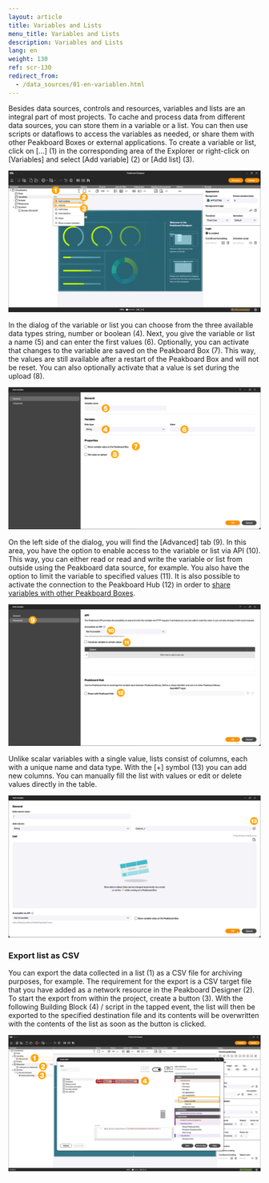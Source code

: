 ```yaml
---
layout: article
title: Variables and Lists
menu_title: Variables and Lists
description: Variables and Lists
lang: en
weight: 130
ref: scr-130
redirect_from:
  - /data_sources/01-en-variablen.html
---
```


Besides data sources, controls and resources, variables and lists are an integral part of most projects. To cache and process data from different data sources, you can store them in a variable or a list. You can then use scripts or dataflows to access the variables as needed, or share them with other Peakboard Boxes or external applications.
To create a variable or list, click on [...] (1) in the corresponding area of the Explorer or right-click on [Variables] and select [Add variable] (2) or [Add list] (3).

![Add variable or list](/assets/images/scripting/variables/en_add-variable.png)

In the dialog of the variable or list you can choose from the three available data types string, number or boolean (4). Next, you give the variable or list a name (5) and can enter the first values (6). Optionally, you can activate that changes to the variable are saved on the Peakboard Box (7). This way, the values are still available after a restart of the Peakboard Box and will not be reset. You can also optionally activate that a value is set during the upload (8).

![Dialog variable or list](/assets/images/scripting/variables/en_dialog.png)

On the left side of the dialog, you will find the [Advanced] tab (9). In this area, you have the option to enable access to the variable or list via API (10). This way, you can either read or read and write the variable or list from outside using the Peakboard data source, for example. You also have the option to limit the variable to specified values (11). It is also possible to activate the connection to the Peakboard Hub (12) in order to [share variables with other Peakboard Boxes](/hub/de-hub_mqtt.html).

![Advanced](/assets/images/scripting/variables/en_advanced.png)

Unlike scalar variables with a single value, lists consist of columns, each with a unique name and data type. With the [+] symbol (13) you can add new columns. You can manually fill the list with values or edit or delete values directly in the table.

![Lists](/assets/images/scripting/variables/en_lists.png)

### Export list as CSV

You can export the data collected in a list (1) as a CSV file for archiving purposes, for example.
The requirement for the export is a CSV target file that you have added as a network resource in the Peakboard Designer (2).
To start the export from within the project, create a button (3). With the following Building Block (4) / script in the tapped event, the list will then be exported to the specified destination file and its contents will be overwritten with the contents of the list as soon as the button is clicked.

![CSV export](/assets/images/scripting/variables/en_csv-export.png)
